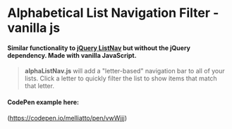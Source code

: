 # Alphabetical List Navigation Filter - vanilla js

#### Similar functionality to [jQuery ListNav](https://github.com/esteinborn/jquery-listnav) but without the jQuery dependency. Made with vanilla JavaScript.

> **alphaListNav.js** will add a "letter-based" navigation bar to all of your lists. Click a letter to quickly filter the list to show items that match that letter.

#### CodePen example here:

(https://codepen.io/melliatto/pen/vwWjjj)
